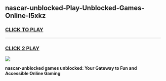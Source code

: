 
## nascar-unblocked-Play-Unblocked-Games-Online-l5xkz
<h3>
<a href="https://premium76.site?title=nascar-unblocked&ref=25A">CLICK TO PLAY</a></h3>
<hr>

<h3>
<a href="https://premium76.site?title=nascar-unblocked&ref=25A">CLICK 2 PLAY</a>
  
</h3>

<a href="https://premium76.site?title=nascar-unblocked&ref=25A"><img src="https://clearcache.store/games.png"></a>


**nascar-unblocked games unblocked: Your Gateway to Fun and Accessible Online Gaming**
